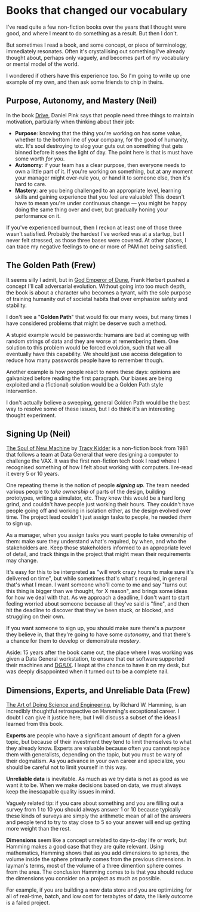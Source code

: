 # Books that changed our vocabulary

I've read quite a few non-fiction books over the years
that I thought were good,
and where I meant to do something as a result.
But then I don't.

But sometimes I read a book,
and some concept, or piece of terminology, immediately resonates.
Often it's crystallising out something I've already thought about,
perhaps only vaguely,
and becomes part of my vocabulary or mental model of the world.

I wondered if others have this experience too.
So I'm going to write up one example of my own,
and then ask some friends to chip in theirs.

## Purpose, Autonomy, and Mastery (Neil)

In the book [Drive](https://en.wikipedia.org/wiki/Drive:_The_Surprising_Truth_About_What_Motivates_Us),
Daniel Pink says that people need three things to maintain motivation,
partiularly when thinking about their job:

 * **Purpose**: knowing that the thing you're working on has some value,
   whether to the bottom line of your company,
   for the good of humanity, etc.
   It's soul destroying to slog your guts out on something that gets
   binned before it sees the light of day.
   The point here is that is must have some worth *for you*.
 * **Autonomy**: if your team has a clear purpose, then everyone needs
   to own a little part of it.
   If you're working on something, but at any moment your manager might
   over-rule you, or hand it to someone else,
   then it's hard to care.
 * **Mastery**: are you being challenged to an appropriate level,
   learning skills and gaining experience that you feel are valuable?
   This doesn't have to mean you're under continuous change &mdash;
   you might be happy doing the same thing over and over,
   but gradually honing your performance on it.

If you've experienced burnout,
then I reckon at least one of those three wasn't satisfied.
Probably the hardest I've worked was at a startup,
but I never felt stressed, as those three bases were covered.
At other places, I can trace my negative feelings to one or more of PAM
not being satisfied.

## The Golden Path (Frew)

It seems silly I admit,
but in [God Emperor of Dune](https://en.wikipedia.org/wiki/God_Emperor_of_Dune),
Frank Herbert pushed a concept I'll call adversarial evolution.
Without going into too much depth,
the book is about a character who becomes a tyrant,
with the sole purpose of training humanity out of societal habits that over emphasize safety and stability.

I don't see a "**Golden Path**" that would fix our many woes,
but many times I have considered problems that might be deserve such a method.

A stupid example would be passwords:
humans are bad at coming up with random strings of data
and they are worse at remembering them.
One solution to this problem would be forced evolution,
such that we all eventually have this capability.
We should just use access delegation to reduce how many passwords people have to remember though.

Another example is how people react to news these days:
opinions are galvanized before reading the first paragraph.
Our biases are being exploited and a (fictional) solution would be a Golden Path style intervention.

I don't actually believe a sweeping,
general Golden Path would be the best way to resolve some of these issues,
but I do think it's an interesting thought experiment.

## Signing Up (Neil)

[The Soul of New Machine](https://en.wikipedia.org/wiki/The_Soul_of_a_New_Machine)
by [Tracy Kidder](https://en.wikipedia.org/wiki/Tracy_Kidder)
is a non-fiction book from 1981 that follows a team at Data General
that were designing a computer to challenge the VAX.
It was the first non-fiction tech book I read where I recognised something of how I felt about working with computers.
I re-read it every 5 or 10 years.

One repeating theme is the notion of people **_signing up_**.
The team needed various people to _take ownership_ of parts of the design,
building prototypes, writing a simulator, etc.
They knew this would be a hard long grind,
and couldn't have people just working their hours.
They couldn't have people going off and working in isolation either,
as the design evolved over time.
The project lead couldn't just assign tasks to people,
he needed _them_ to sign up.

As a manager, when you assign tasks you want people to take ownership of them:
make sure they understand what's required, by when, and who the stakeholders are.
Keep those stakeholders informed to an appropriate level of detail,
and track things in the project that might mean their requirements may change.

It's easy for this to be interpreted as "will work crazy hours to make sure it's delivered on time",
but while sometimes that's what's required,
in general that's what I mean.
I want someone who'll come to me and say "turns out this thing is bigger than we thought,
for X reason", and brings some ideas for how we deal with that.
As we approach a deadline, I don't want to start feeling worried about someone
because all they've said is "fine", and then hit the deadline to discover that
they've been stuck, or blocked, and struggling on their own.

If you want someone to sign up,
you should make sure there's a _purpose_ they believe in,
that they're going to have some _autonomy_,
and that there's a chance for them to develop or demonstrate _mastery_.

Aside: 15 years after the book came out, the place where I was working
was given a Data General workstation, to ensure that our software supported
their machines and [DG/UX](https://en.wikipedia.org/wiki/DG/UX).
I leapt at the chance to have it on my desk,
but was deeply disappointed when it turned out to be a complete nail.

## Dimensions, Experts, and Unreliable Data (Frew)

[The Art of Doing Science and Engineering](https://en.wikipedia.org/wiki/The_Art_of_Doing_Science_and_Engineering),
by Richard W. Hamming,
is an incredibly thoughtful retrospective on Hamming's exceptional career.
I doubt I can give it justice here,
but I will discuss a subset of the ideas I learned from this book.

**Experts** are people who have a significant amount of depth for a given topic,
but because of their investment they tend to limit themselves to what they already know.
Experts are valuable because often you cannot replace them with generalists,
depending on the topic,
but you must be wary of their dogmatism.
As you advance in your own career and specialize,
you should be careful not to limit yourself in this way.

**Unreliable data** is inevitable.
As much as we try data is not as good as we want it to be.
When we make decisions based on data,
we must always keep the inescapable quality issues in mind.

Vaguely related tip:
if you care about something and you are filling out a survey from 1 to 10
you should always answer 1 or 10
because typically these kinds of surveys are simply the arithmetic mean of all of the answers
and people tend to try to stay close to 5
so your answer will end up getting more weight than the rest.

**Dimensions** seem like a concept unrelated to day-to-day life or work,
but Hamming makes a good case that they are quite relevant.
Using mathematics,
Hamming shows that as you add dimensions to spheres,
the volume inside the sphere primarily comes from the previous dimensions.
In layman's terms,
most of the volume of a three dimention sphere comes from the area.
The conclusion Hamming comes to is that you should reduce the dimensions you consider on a project as much as possible.

For example,
if you are building a new data store
and you are optimizing for all of real-time, batch, and low cost for terabytes of data,
the likely outcome is a failed project.
